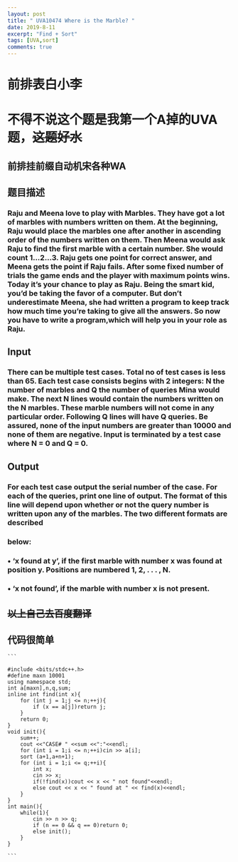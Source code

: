 ```yaml
---
layout: post
title: " UVA10474 Where is the Marble? "
date: 2019-8-11
excerpt: "Find + Sort"
tags: [UVA,sort]
comments: true
---
```


# 前排表白小李

# 不得不说这个题是我第一个A掉的UVA题，~~这题好水~~

## 前排挂前缀自动机宋各种WA

## 题目描述

### Raju and Meena love to play with Marbles. They have got a lot of marbles with numbers written on them. At the beginning, Raju would place the marbles one after another in ascending order of the numbers written on them. Then Meena would ask Raju to find the first marble with a certain number. She would count 1...2...3. Raju gets one point for correct answer, and Meena gets the point if Raju fails. After some fixed number of trials the game ends and the player with maximum points wins. Today it’s your chance to play as Raju. Being the smart kid, you’d be taking the favor of a computer. But don’t underestimate Meena, she had written a program to keep track how much time you’re taking to give all the answers. So now you have to write a program,which will help you in your role as Raju.

## Input

### There can be multiple test cases. Total no of test cases is less than 65. Each test case consists begins with 2 integers: N the number of marbles and Q the number of queries Mina would make. The next N lines would contain the numbers written on the N marbles. These marble numbers will not come in any particular order. Following Q lines will have Q queries. Be assured, none of the input numbers are greater than 10000 and none of them are negative. Input is terminated by a test case where N = 0 and Q = 0.

## Output
### For each test case output the serial number of the case. For each of the queries, print one line of output. The format of this line will depend upon whether or not the query number is written upon any of the marbles. The two different formats are described 

### below:

### • ‘x found at y’, if the first marble with number x was found at position y. Positions are numbered 1, 2, . . . , N.

### • ‘x not found’, if the marble with number x is not present.

## ~~以上自己去百度翻译~~

## 代码很简单

	```
	
    #include <bits/stdc++.h>
	#define maxn 10001
	using namespace std;
	int a[maxn],n,q,sum;
	inline int find(int x){
		for (int j = 1;j <= n;++j){
			if (x == a[j])return j;
		}
		return 0;
	}
	void init(){
		sum++;
		cout <<"CASE# " <<sum <<":"<<endl;
		for (int i = 1;i <= n;++i)cin >> a[i];
		sort (a+1,a+n+1);
		for (int i = 1;i <= q;++i){
			int x;
			cin >> x;
			if(!find(x))cout << x << " not found"<<endl;
			else cout << x << " found at " << find(x)<<endl;
		}
	}
	int main(){
		while(1){
			cin >> n >> q;
			if (n == 0 && q == 0)return 0;
			else init();
		}	
	}
    
    ```
